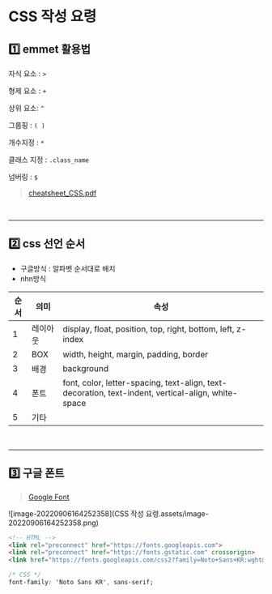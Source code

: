 # CSS 작성 요령

## 1️⃣ emmet 활용법

자식 요소 : `>`

형제 요소 : `+`

상위 요소: `^`

그룹핑 : `( )`

개수지정 : `*`

클래스 지정 : `.class_name`

넘버링 : `$` 

> [cheatsheet_CSS.pdf](cheatsheet_CSS.pdf) 

​    

---

## 2️⃣ css 선언 순서

- 구글방식 : 알파벳 순서대로 배치
- nhn방식

| 순서 | 의미     | 속성                                                         |
| ---- | -------- | ------------------------------------------------------------ |
| 1    | 레이아웃 | display, float, position, top, right, bottom, left, z-index  |
| 2    | BOX      | width, height, margin, padding, border                       |
| 3    | 배경     | background                                                   |
| 4    | 폰트     | font, color, letter-spacing, text-align, text-decoration, text-indent, vertical-align, white-space |
| 5    | 기타     |                                                              |

​    

---

## 3️⃣ 구글 폰트

> [Google Font](https://fonts.google.com/)

![image-20220906164252358](CSS 작성 요령.assets/image-20220906164252358.png)

```html
<!-- HTML -->
<link rel="preconnect" href="https://fonts.googleapis.com">
<link rel="preconnect" href="https://fonts.gstatic.com" crossorigin>
<link href="https://fonts.googleapis.com/css2?family=Noto+Sans+KR:wght@100&display=swap" rel="stylesheet">
```

```css
/* CSS */
font-family: 'Noto Sans KR', sans-serif;
```

